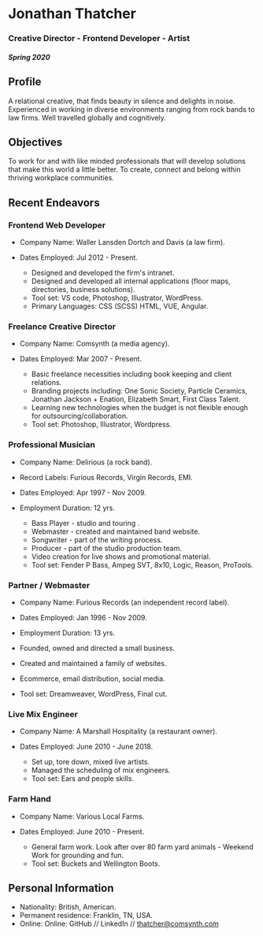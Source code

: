 # Jonathan Thatcher 
### Creative Director - Frontend Developer - Artist
##### Spring 2020
## Profile
A relational creative, that finds beauty in silence and delights in noise. Experienced in working in diverse environments ranging from rock bands to law firms. Well travelled globally and cognitively.
## Objectives
To work for and with like minded professionals that will develop solutions that make this world a little better. To create, connect and belong within thriving workplace communities.
## Recent Endeavors
### Frontend Web Developer
- Company Name: Waller Lansden Dortch and Davis (a law firm).
- Dates Employed: Jul 2012 -  Present.

  - Designed and developed the firm's intranet. 
  - Designed and developed all internal applications (floor maps, directories, business solutions).
  - Tool set: VS code, Photoshop, Illustrator, WordPress. 
  - Primary Languages: CSS (SCSS) HTML, VUE, Angular.
### Freelance Creative Director
- Company Name: Comsynth (a media agency).
- Dates Employed: Mar 2007 - Present.

  - Basic freelance necessities including book keeping and client relations. 
  - Branding projects including: One Sonic Society, Particle Ceramics, Jonathan Jackson + Enation, Elizabeth Smart, First Class Talent.
  - Learning new technologies when the budget is not flexible enough for outsourcing/collaboration.
  - Tool set: Photoshop, Illustrator, Wordpress.
### Professional Musician
- Company Name: Delirious (a rock band).
- Record Labels: Furious Records, Virgin Records, EMI.
- Dates Employed: Apr 1997 - Nov 2009. 
- Employment Duration: 12 yrs.

  - Bass Player - studio and touring .
  - Webmaster - created and maintained band website.
  - Songwriter - part of the writing process.
  - Producer -  part of the studio production team.
  - Video creation for live shows and promotional material.
  - Tool set: Fender P Bass, Ampeg SVT, 8x10, Logic, Reason, ProTools.
### Partner / Webmaster
- Company Name: Furious Records (an independent record label).
- Dates Employed: Jan 1996 - Nov 2009.
- Employment Duration: 13 yrs.

 - Founded, owned and directed a small business.
 - Created and maintained a family of websites. 
 - Ecommerce, email distribution, social media.
  - Tool set: Dreamweaver, WordPress, Final cut.
### Live Mix Engineer
- Company Name: A Marshall Hospitality (a restaurant owner).
- Dates Employed: June 2010 - June 2018.

  - Set up, tore down, mixed live artists.
  - Managed the scheduling of mix engineers.
  - Tool set: Ears and people skills.
### Farm Hand
- Company Name: Various Local Farms.
- Dates Employed: June 2010 - Present.

  - General farm work. Look after over 80 farm yard animals -  Weekend Work for grounding and fun.
  - Tool set: Buckets and Wellington Boots.
## Personal Information

- Nationality: British, American.
- Permanent residence: Franklin, TN, USA.
- Online: Online: GitHub // LinkedIn // thatcher@comsynth.com

